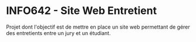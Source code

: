 # INFO642 - Site Web Entretient

Projet dont l'objectif est de mettre en place un site web permettant de gérer des entretients entre un jury et un étudiant.

